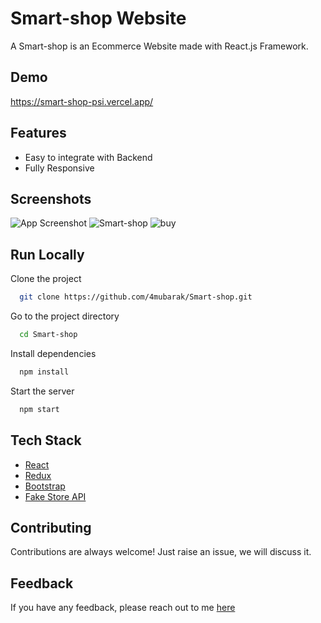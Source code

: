 # Smart-shop Website

A Smart-shop is an Ecommerce Website made with React.js Framework.


## Demo

https://smart-shop-psi.vercel.app/ 

## Features

- Easy to integrate with Backend
- Fully Responsive


## Screenshots

![App Screenshot](https://i.ibb.co/Tbr7Ws5/wellpaper-image.jpg)
![Smart-shop](https://i.ibb.co/fp350Jb/smart-shop-index-1.png)
![buy](https://i.ibb.co/F02Stc5/004.png)

## Run Locally

Clone the project

```bash
  git clone https://github.com/4mubarak/Smart-shop.git
```

Go to the project directory

```bash
  cd Smart-shop
```

Install dependencies

```bash
  npm install
```

Start the server

```bash
  npm start
```



## Tech Stack

* [React](https://reactjs.org/)
* [Redux](https://redux.js.org/)
* [Bootstrap](https://getbootstrap.com/)
* [Fake Store API](https://fakestoreapi.com/)

## Contributing

Contributions are always welcome!
Just raise an issue, we will discuss it.


## Feedback

If you have any feedback, please reach out to me [here](https://4mubarak.github.io/smart-shop)


